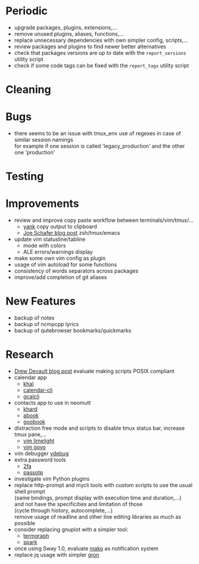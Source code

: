 # Periodic
  - upgrade packages, plugins, extensions,...
  - remove unused plugins, aliases, functions,...
  - replace unnecessary dependencies with own simpler config, scripts,...
  - review packages and plugins to find newer better alternatives
  - check that packages versions are up to date with the `report_versions` utility script
  - check if some code tags can be fixed with the `report_tags` utility script

# Cleaning

# Bugs
  - there seems to be an issue with tmux_env use of regexes in case of similar session namings  
    for example if one session is called 'legacy_production' and the other one 'production'

# Testing

# Improvements
  - review and improve copy paste workflow between terminals/vim/tmux/...
    * [yank](https://github.com/mptre/yank) copy output to clipboard
    * [Joe Schafer blog post](https://blog.d46.us/zsh-tmux-emacs-copy-paste/) zsh/tmux/emacs
  - update vim statusline/tabline
    * mode with colors
    * ALE errors/warnings display
  - make some own vim config as plugin
  - usage of vim autoload for some functions
  - consistency of words separators across packages
  - improve/add completion of git aliases

# New Features
  - backup of notes
  - backup of ncmpcpp lyrics
  - backup of qutebrowser bookmarks/quickmarks

# Research
  - [Drew Devault blog post](https://drewdevault.com/2018/02/05/Introduction-to-POSIX-shell.html)
    evaluate making scripts POSIX compliant
  - calendar app
    * [khal](https://github.com/pimutils/khal)
    * [calendar-cli](https://github.com/tobixen/calendar-cli)
    * [gcalcli](https://github.com/insanum/gcalcli)
  - contacts app to use in neomutt
    * [khard](https://github.com/scheibler/khard)
    * [abook](https://sourceforge.net/p/abook/git)
    * [goobook](https://gitlab.com/goobook/goobook)
  - distraction free mode and scripts to disable tmux status bar, increase tmux pane,...
    * [vim limelight](https://github.com/junegunn/limelight.vim)
    * [vim goyo](https://github.com/junegunn/goyo.vim)
  - vim debugger [vdebug](https://github.com/joonty/vdebug)
  - extra password tools
    * [2fa](https://github.com/rsc/2fa)
    * [passotp](https://github.com/tadfisher/pass-otp)
  - investigate vim Python plugins
  - replace http-prompt and mycli tools with custom scripts to use the usual shell prompt  
    (same bindings, prompt display with execution time and duration,...)  
    and not have the specificities and limitation of those  
    (cycle through history, autocomplete,...)  
    remove usage of readline and other line editing libraries as much as possible
  - consider replacing gnuplot with a simpler tool:
    * [termgraph](https://github.com/mkaz/termgraph)
    * [spark](https://github.com/holman/spark)
  - once using Sway 1.0, evaluate [mako](https://github.com/emersion/mako) as notification system
  - replace jq usage with simpler [gron](https://github.com/tomnomnom/gron)

